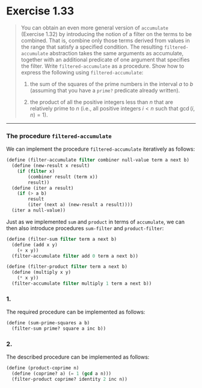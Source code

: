 # Exercise 1.33

> You can obtain an even more general version of `accumulate` (Exercise 1.32) by introducing the notion of a filter on the terms to be combined.
> That is, combine only those terms derived from values in the range that satisfy a specified condition.
> The resulting `filtered-accumulate` abstraction takes the same arguments as accumulate, together with an additional predicate of one argument that specifies the filter.
> Write `filtered-accumulate` as a procedure.
> Show how to express the following using `filtered-accumulate`:
>
> 1. the sum of the squares of the prime numbers in the interval $a$ to $b$ (assuming that you have a `prime?` predicate already written).
>
> 2. the product of all the positive integers less than $n$ that are relatively prime to $n$ (i.e., all positive integers $i < n$ such that $\operatorname{gcd}(i, n) = 1$).

---

### The procedure `filtered-accumulate`

We can implement the procedure `filtered-accumulate` iteratively as follows:
```scheme
(define (filter-accumulate filter combiner null-value term a next b)
  (define (new-result x result)
    (if (filter x)
        (combiner result (term x))
        result))
  (define (iter a result)
    (if (> a b)
        result
        (iter (next a) (new-result a result))))
  (iter a null-value))
```

Just as we implemented `sum` and `product` in terms of `accumulate`, we can then also introduce procedures `sum-filter` and `product-filter`:
```scheme
(define (filter-sum filter term a next b)
  (define (add x y)
    (+ x y))
  (filter-accumulate filter add 0 term a next b))

(define (filter-product filter term a next b)
  (define (multiply x y)
    (* x y))
  (filter-accumulate filter multiply 1 term a next b))
```



### 1.

The required procedure can be implemented as follows:
```scheme
(define (sum-prime-squares a b)
  (filter-sum prime? square a inc b))
```



### 2.

The described procedure can be implemented as follows:
```scheme
(define (product-coprime n)
  (define (coprime? a) (= 1 (gcd a n)))
  (filter-product coprime? identity 2 inc n))
```
